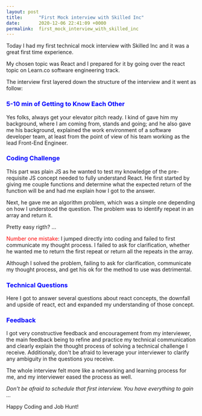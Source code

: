 ```yaml
---
layout: post
title:      "First Mock interview with Skilled Inc"
date:       2020-12-06 22:41:09 +0000
permalink:  first_mock_interview_with_skilled_inc
---
```


Today I had my first technical mock interview with Skilled Inc and it was a great first time experience. 

My chosen topic was React and I prepared for it by going over the react topic on Learn.co software engineering track.

The interview first layered down the structure of the interview and it went as follow: 

<h3 style="color:blue"> 5-10 min of Getting to Know Each Other</h3>

Yes folks, always get your elevator pitch ready.
I kind of gave him my background, where I am coming from, stands and going; and he also gave me his background, explained the work environment of a software developer team, at least from the point of view of his team working as the lead Front-End Engineer.

<h3 style="color:blue"> Coding Challenge</h3>

This part was plain JS as he wanted to test my knowledge of the pre-requisite JS concept needed to fully understand React. He first started by giving me couple functions and determine what the expected return of the function will be and had me explain how I got to the answer.

Next, he gave me an algorithm problem, which was a simple one depending on how I understood the question. The problem was to identify repeat in an array and return it.

Pretty easy rigth? ...

<span style="color:red"> Number one mistake</span>: I jumped directly into coding and failed to first communicate my thought process. I failed to ask for clarification, whether he wanted me to return the first repeat or return all the repeats in the array.

Although I solved the problem, failing to ask for clarification, communicate my thought process, and get his ok for the method to use was detrimental.

<h3 style="color:blue"> Technical Questions</h3>

Here I got to answer several questions about react concepts, the downfall and upside of react, ect and expanded my understanding of those concept.

<h3 style="color:blue"> Feedback</h3>

I got very constructive feedback and encouragement from my interviewer, the main feedback being to refine and practice my technical communication and  clearly explain the thought process of solving a technical challenge I receive. Additionaly, don't be afraid to leverage your interviewer to clarify any ambiguity in the questions you receive.

The whole interview felt more like a networking and learning process for me, and my interviewer eased the process as well.

<i>Don't be afraid to schedule that first interview. You have everything to gain ...</i>

Happy Coding and Job Hunt!

